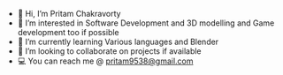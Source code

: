 - 👋 Hi, I’m Pritam Chakravorty
- 👀 I’m interested in Software Development and 3D modelling and Game development too if possible 
- 🌱 I’m currently learning Various languages and Blender
- 💞️ I’m looking to collaborate on projects if available 
- 💻 You can reach me @ pritam9538@gmail.com

<!---
Pritam-Git6E/Pritam-Git6E is a ✨ special ✨ repository because its `README.md` (this file) appears on your GitHub profile.
You can click the Preview link to take a look at your changes.
--->
